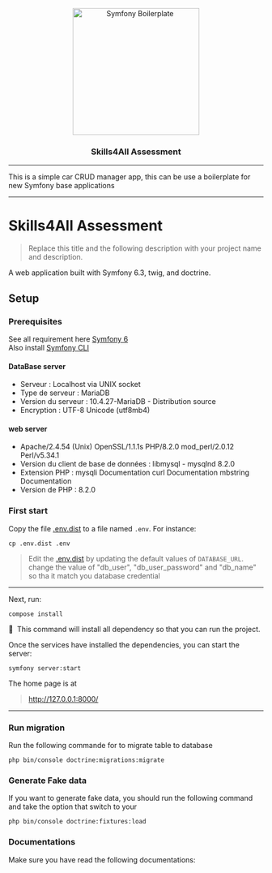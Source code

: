 <p align="center">
    <img src="https://www.labellucie.com/wp-content/uploads/2021/08/logo_Skills4all.png" alt="Symfony Boilerplate" width="250" />
</p>
<h3 align="center">Skills4All Assessment</h3>

---

This is a simple car CRUD manager app, this can be use a boilerplate for new Symfony base applications

---

# Skills4All Assessment

> Replace this title and the following description with your project name and description.

A web application built with Symfony 6.3, twig, and doctrine.

## Setup

### Prerequisites

See all requirement here [Symfony 6](https://symfony.com/doc/6.0/setup.html) 
<br>
Also install [Symfony CLI](https://symfony.com/download)
#### DataBase server
* Serveur : Localhost via UNIX socket
* Type de serveur : MariaDB
* Version du serveur : 10.4.27-MariaDB - Distribution source
* Encryption : UTF-8 Unicode (utf8mb4)
#### web server
* Apache/2.4.54 (Unix) OpenSSL/1.1.1s PHP/8.2.0 mod_perl/2.0.12 Perl/v5.34.1
* Version du client de base de données : libmysql - mysqlnd 8.2.0
* Extension PHP : mysqli Documentation curl Documentation mbstring Documentation
* Version de PHP : 8.2.0

### First start

Copy the file [.env.dist](.env.dist) to a file named `.env`. For instance:

```
cp .env.dist .env
```

> Edit the [.env.dist](.env.dist) by updating the default values of `DATABASE_URL`.
> change the value of "db_user", "db_user_password" and "db_name" so tha it match you database credential

---
Next, run:

```
compose install
```

📣&nbsp;&nbsp;This command will install all dependency so that you can run the project.

Once the services have installed the dependencies, you can start the server:

```
symfony server:start
```

The home page is at 

> http://127.0.0.1:8000/
---

### Run migration
Run the following commande for to migrate table to database
```
php bin/console doctrine:migrations:migrate
```
### Generate Fake data
If you want to generate fake data, you should run the following command and take the option that switch to your
```
php bin/console doctrine:fixtures:load
```

### Documentations

Make sure you have read the following documentations:
